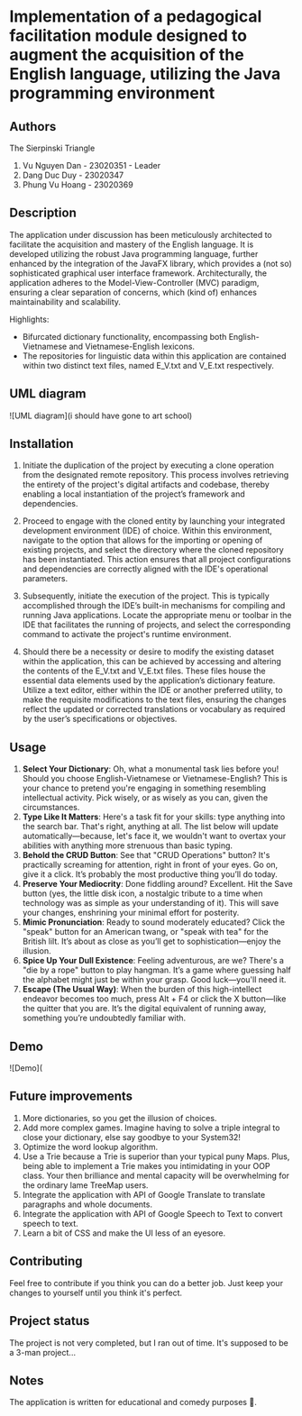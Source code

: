 # Implementation of a pedagogical facilitation module designed to augment the acquisition of the English language, utilizing the Java programming environment

## Authors
The Sierpinski Triangle
1. Vu Nguyen Dan - 23020351 - Leader
2. Dang Duc Duy - 23020347
3. Phung Vu Hoang - 23020369

## Description
The application under discussion has been meticulously architected to facilitate the acquisition and mastery of the English language. 
It is developed utilizing the robust Java programming language, further enhanced by the integration of the JavaFX library, which provides a (not so) sophisticated graphical user interface framework. 
Architecturally, the application adheres to the Model-View-Controller (MVC) paradigm, ensuring a clear separation of concerns, which (kind of) enhances maintainability and scalability.

Highlights:
-  Bifurcated dictionary functionality, encompassing both English-Vietnamese and Vietnamese-English lexicons.
-  The repositories for linguistic data within this application are contained within two distinct text files, named E_V.txt and V_E.txt respectively. 

## UML diagram
![UML diagram](i should have gone to art school)

## Installation
1. Initiate the duplication of the project by executing a clone operation from the designated remote repository. This process involves retrieving the entirety of the project's digital artifacts and codebase, thereby enabling a local instantiation of the project’s framework and dependencies.

2. Proceed to engage with the cloned entity by launching your integrated development environment (IDE) of choice. Within this environment, navigate to the option that allows for the importing or opening of existing projects, and select the directory where the cloned repository has been instantiated. This action ensures that all project configurations and dependencies are correctly aligned with the IDE's operational parameters.

3. Subsequently, initiate the execution of the project. This is typically accomplished through the IDE’s built-in mechanisms for compiling and running Java applications. Locate the appropriate menu or toolbar in the IDE that facilitates the running of projects, and select the corresponding command to activate the project's runtime environment.

4. Should there be a necessity or desire to modify the existing dataset within the application, this can be achieved by accessing and altering the contents of the E_V.txt and V_E.txt files. These files house the essential data elements used by the application’s dictionary feature. Utilize a text editor, either within the IDE or another preferred utility, to make the requisite modifications to the text files, ensuring the changes reflect the updated or corrected translations or vocabulary as required by the user’s specifications or objectives.

## Usage
1. **Select Your Dictionary**: Oh, what a monumental task lies before you! Should you choose English-Vietnamese or Vietnamese-English? This is your chance to pretend you're engaging in something resembling intellectual activity. Pick wisely, or as wisely as you can, given the circumstances.
2. **Type Like It Matters**: Here's a task fit for your skills: type anything into the search bar. That's right, anything at all. The list below will update automatically—because, let's face it, we wouldn't want to overtax your abilities with anything more strenuous than basic typing.
3. **Behold the CRUD Button**: See that "CRUD Operations" button? It's practically screaming for attention, right in front of your eyes. Go on, give it a click. It’s probably the most productive thing you’ll do today.
4. **Preserve Your Mediocrity**: Done fiddling around? Excellent. Hit the Save button (yes, the little disk icon, a nostalgic tribute to a time when technology was as simple as your understanding of it). This will save your changes, enshrining your minimal effort for posterity.
5. **Mimic Pronunciation**: Ready to sound moderately educated? Click the "speak" button for an American twang, or "speak with tea" for the British lilt. It’s about as close as you’ll get to sophistication—enjoy the illusion.
6. **Spice Up Your Dull Existence**: Feeling adventurous, are we? There's a "die by a rope" button to play hangman. It’s a game where guessing half the alphabet might just be within your grasp. Good luck—you'll need it.
7. **Escape (The Usual Way)**: When the burden of this high-intellect endeavor becomes too much, press Alt + F4 or click the X button—like the quitter that you are. It’s the digital equivalent of running away, something you’re undoubtedly familiar with.

## Demo
![Demo](

## Future improvements
1. More dictionaries, so you get the illusion of choices.
2. Add more complex games. Imagine having to solve a triple integral to close your dictionary, else say goodbye to your System32!
3. Optimize the word lookup algorithm.
4. Use a Trie because a Trie is superior than your typical puny Maps. Plus, being able to implement a Trie makes you intimidating in your OOP class. Your then brilliance and mental capacity will be overwhelming for the ordinary lame TreeMap users.
5. Integrate the application with API of Google Translate to translate paragraphs and whole documents.
6. Integrate the application with API of Google Speech to Text to convert speech to text.
7. Learn a bit of CSS and make the UI less of an eyesore.

## Contributing
Feel free to contribute if you think you can do a better job. Just keep your changes to yourself until you think it's perfect.

## Project status
The project is not very completed, but I ran out of time. It's supposed to be a 3-man project...

## Notes
The application is written for educational and comedy purposes 🤡.
